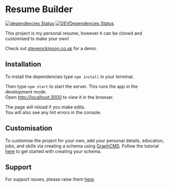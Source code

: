 # Resume Builder

[![dependencies Status](https://david-dm.org/stevenmckinnon/resume/status.svg)](https://david-dm.org/stevenmckinnon/resume) [![DEVDependencies Status](https://david-dm.org/stevenmckinnon/resume/DEV-status.svg)](https://david-dm.org/stevenmckinnon/resume?type=DEV)

This project is my personal resume, however it can be cloned and customised to make your own!

Check out [stevemckinnon.co.uk](http://stevemckinnon.co.uk) for a demo. 

## Installation

To install the dependencies type `npm install` in your terminal.

Then type `npm start` to start the server. This runs the app in the development mode.<br>
Open [http://localhost:3000](http://localhost:3000) to view it in the browser.

The page will reload if you make edits.<br>
You will also see any lint errors in the console.

## Customisation

To customise the project for your own, add your personal details, education, jobs, and skills via creating a schema using [GraphCMS](https://graphcms.com). Follow the tutorial [here](https://docs.graphcms.com) to get started with creating your schema.

## Support

For support issues, please raise them [here](https://github.com/stevenmckinnon/resume/issues).

